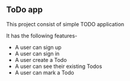 ## ToDo app

This project consist of simple TODO application 

It has the following features-

- A user can sign up
- A user can sign in
- A user create a Todo
- A user can see their existing Todos
- A user can mark a Todo


